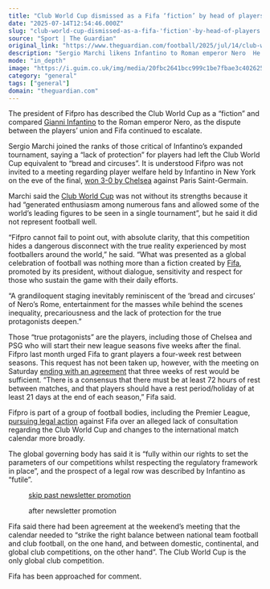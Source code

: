 ```yaml
---
title: "Club World Cup dismissed as a Fifa ‘fiction’ by head of players’ union"
date: "2025-07-14T12:54:46.000Z"
slug: "club-world-cup-dismissed-as-a-fifa-'fiction'-by-head-of-players'-union"
source: "Sport | The Guardian"
original_link: "https://www.theguardian.com/football/2025/jul/14/club-world-cup-fifa-fiction-fifpro-gianni-infantino-roman-emperor-nero"
description: "Sergio Marchi likens Infantino to Roman emperor Nero  He says staging was reminiscent of ‘bread and circuses’  The president of Fifpro has described the Club World Cup as a “fiction” and compared Gianni Infantino to the Roman emperor Nero, as the dispute between the players’ union and Fifa continued to escalate. Sergio Marchi joined the ranks of those critical of Infantino’s expanded tournament, saying a “lack of protection” for players had left the Club World Cup equivalent to “bread and circuses”. It is understood Fifpro was not invited to a meeting regarding player welfare held by Infantino in New York on the eve of the final, won 3-0 by Chelsea against Paris Saint-Germain.  Continue reading..."
mode: "in_depth"
image: "https://i.guim.co.uk/img/media/20fbc2641bcc999c1be7fbae3c402625f2560a42/103_0_4759_3808/master/4759.jpg?width=1200&height=630&quality=85&auto=format&fit=crop&overlay-align=bottom%2Cleft&overlay-width=100p&overlay-base64=L2ltZy9zdGF0aWMvb3ZlcmxheXMvdGctZGVmYXVsdC5wbmc&enable=upscale&s=709223227f18e949be1527bb098e17c5"
category: "general"
tags: ["general"]
domain: "theguardian.com"
---
```

<div id="readability-page-1" class="page"><div id="maincontent"><p>The president of Fifpro has described the Club World Cup as a “fiction” and compared <a href="https://www.theguardian.com/football/gianni-infantino" data-link-name="in body link" data-component="auto-linked-tag">Gianni Infantino</a> to the Roman emperor Nero, as the dispute between the players’ union and Fifa continued to escalate.</p><p>Sergio Marchi joined the ranks of those critical of Infantino’s expanded tournament, saying a “lack of protection” for players had left the Club World Cup equivalent to “bread and circuses”. It is understood Fifpro was not invited to a meeting regarding player welfare held by Infantino in New York on the eve of the final, <a href="https://www.theguardian.com/football/2025/jul/13/chelsea-stun-psg-to-win-club-world-cup-after-cole-palmers-cool-double" data-link-name="in body link">won 3-0 by Chelsea</a> against Paris Saint-Germain.</p><figure id="5afee667-6437-4625-ae15-88d2c995cd7e" data-spacefinder-role="richLink" data-spacefinder-type="model.dotcomrendering.pageElements.RichLinkBlockElement"><gu-island name="RichLinkComponent" priority="feature" deferuntil="idle" props="{&quot;richLinkIndex&quot;:2,&quot;element&quot;:{&quot;_type&quot;:&quot;model.dotcomrendering.pageElements.RichLinkBlockElement&quot;,&quot;prefix&quot;:&quot;Related: &quot;,&quot;text&quot;:&quot;Trump booed but unbowed at Club World Cup final as he crashes Chelsea’s trophy lift&quot;,&quot;elementId&quot;:&quot;5afee667-6437-4625-ae15-88d2c995cd7e&quot;,&quot;role&quot;:&quot;richLink&quot;,&quot;url&quot;:&quot;https://www.theguardian.com/football/2025/jul/13/trump-club-world-cup-final-chelsea-psg&quot;},&quot;ajaxUrl&quot;:&quot;https://api.nextgen.guardianapps.co.uk&quot;,&quot;format&quot;:{&quot;design&quot;:0,&quot;display&quot;:0,&quot;theme&quot;:2}}"></gu-island></figure><p>Marchi said the <a href="https://www.theguardian.com/football/worldclubchampionship" data-link-name="in body link" data-component="auto-linked-tag">Club World Cup</a> was not without its strengths because it had “generated enthusiasm among numerous fans and allowed some of the world’s leading figures to be seen in a single tournament”, but he said it did not represent football well.</p><p>“Fifpro cannot fail to point out, with absolute clarity, that this competition hides a dangerous disconnect with the true reality experienced by most footballers around the world,” he said. “What was presented as a global celebration of football was nothing more than a fiction created by <a href="https://www.theguardian.com/football/fifa" data-link-name="in body link" data-component="auto-linked-tag">Fifa</a>, promoted by its president, without dialogue, sensitivity and respect for those who sustain the game with their daily efforts.</p><p>“A grandiloquent staging inevitably reminiscent of the ‘bread and circuses’ of Nero’s Rome, entertainment for the masses while behind the scenes inequality, precariousness and the lack of protection for the true protagonists deepen.”</p><p>Those “true protagonists” are the players, including those of Chelsea and PSG who will start their new league seasons five weeks after the final. Fifpro last month urged Fifa to grant players a four-week rest between seasons. This request has not been taken up, however, with the meeting on Saturday <a href="https://www.theguardian.com/football/2025/jul/13/fifa-mandatory-rest-periods-players-burnout" data-link-name="in body link">ending with an agreement</a> that three weeks of rest would be sufficient. “There is a consensus that there must be at least 72 hours of rest between matches, and that players should have a rest period/holiday of at least 21 days at the end of each season,” Fifa said.</p><p>Fifpro is part of a group of football bodies, including the Premier League, <a href="https://www.theguardian.com/football/article/2024/jun/13/footballers-union-fifpro-legal-action-fifa-club-world-cup" data-link-name="in body link">pursuing legal action</a> against Fifa over an alleged lack of consultation regarding the Club World Cup and changes to the international match calendar more broadly.</p><p>The global governing body has said it is “fully within our rights to set the parameters of our competitions whilst respecting the regulatory framework in place”, and the prospect of a legal row was described by Infantino as “futile”.</p><figure data-spacefinder-role="inline" data-spacefinder-type="model.dotcomrendering.pageElements.NewsletterSignupBlockElement"><a data-ignore="global-link-styling" href="#EmailSignup-skip-link-9">skip past newsletter promotion</a><p id="EmailSignup-skip-link-9" tabindex="0" aria-label="after newsletter promotion" role="note">after newsletter promotion</p></figure><p>Fifa said there had been agreement at the weekend’s meeting that the calendar needed to “strike the right balance between national team football and club football, on the one hand, and between domestic, continental, and global club competitions, on the other hand”. The Club World Cup is the only global club competition.</p><p>Fifa has been approached for comment.</p></div></div>